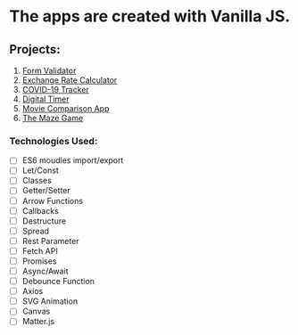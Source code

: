 # The apps are created with Vanilla JS.

## Projects:

1. [Form Validator](https://anuptamang.github.io/Vanilla-Apps/1-form-validator/)
2. [Exchange Rate Calculator](https://anuptamang.github.io/Vanilla-Apps/2.exchange-rate-calculator/)
3. [COVID-19 Tracker](https://anuptamang.github.io/Vanilla-Apps/3.covid-19-tracker/src)
4. [Digital Timer](https://anuptamang.github.io/Vanilla-Apps/4.digital-timer)
5. [Movie Comparison App](https://anuptamang.github.io/Vanilla-Apps/5.movie-comparison-app)
6. [The Maze Game](https://anuptamang.github.io/Vanilla-Apps/6.the-maze-game/)

### Technologies Used:

- [ ] ES6 moudles import/export
- [ ] Let/Const
- [ ] Classes
- [ ] Getter/Setter
- [ ] Arrow Functions
- [ ] Callbacks
- [ ] Destructure
- [ ] Spread
- [ ] Rest Parameter
- [ ] Fetch API
- [ ] Promises
- [ ] Async/Await
- [ ] Debounce Function
- [ ] Axios
- [ ] SVG Animation
- [ ] Canvas
- [ ] Matter.js
